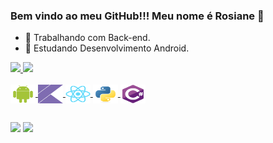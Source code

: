 ### Bem vindo ao meu GitHub!!! Meu nome é Rosiane 👋

- 🔭 Trabalhando com Back-end.
- 🌱 Estudando Desenvolvimento Android.
<div>
  <a href="https://github.com/rosianeclemente">
  <img height="160em" src="https://github-readme-stats.vercel.app/api?username=rosianeclemente&show_icons=true&theme=radical&include_all_commits=true&count_private=true"/>
  <img height="160em" src="https://github-readme-stats.vercel.app/api/top-langs/?username=rosianeclemente&layout=compact&langs_count=7&theme=radical"/>
</div>
<div style="display: inline_block"><br>
  <img align="center" alt="Rose-Android" height="30" width="40" src="https://raw.githubusercontent.com/devicons/devicon/master/icons/android/android-plain.svg">
  <img align="center" alt="Rose-Kotlin" height="30" width="40" src="https://raw.githubusercontent.com/devicons/devicon/master/icons/kotlin/kotlin-plain.svg">
  <img align="center" alt="Rose-React" height="30" width="40" src="https://raw.githubusercontent.com/devicons/devicon/master/icons/react/react-original.svg">
  <img align="center" alt="Rose-Python" height="30" width="40" src="https://raw.githubusercontent.com/devicons/devicon/master/icons/python/python-original.svg">
  <img align="center" alt="Rose-Csharp" height="30" width="40" src="https://raw.githubusercontent.com/devicons/devicon/master/icons/csharp/csharp-original.svg">
</div>
  
##
  
<div> 
<!--   <a href="https://instagram.com/rosiane_clemente" target="_blank"><img src="https://img.shields.io/badge/-Instagram-%23E4405F?style=for-the-badge&logo=instagram&logoColor=white" target="_blank"></a>
 <a href="https://discord.com/channels/870467020032966656/870467020032966659" target="_blank"><img src="https://img.shields.io/badge/Discord-7289DA?style=for-the-badge&logo=discord&logoColor=white" target="_blank"></a>  -->
  <a href="https://www.linkedin.com/in/rosiane-clemente-02715512b/" target="_blank"><img src="https://img.shields.io/badge/-LinkedIn-%230077B5?style=for-the-badge&logo=linkedin&logoColor=white" target="_blank"></a> 
 	<a href="https://t.me/Rosiane_1" target="_blank"><img src="https://img.shields.io/badge/Telegram-2CA5E0?style=for-the-badge&logo=telegram&logoColor=white" target="_blank"></a>
  
 
</div>
  
